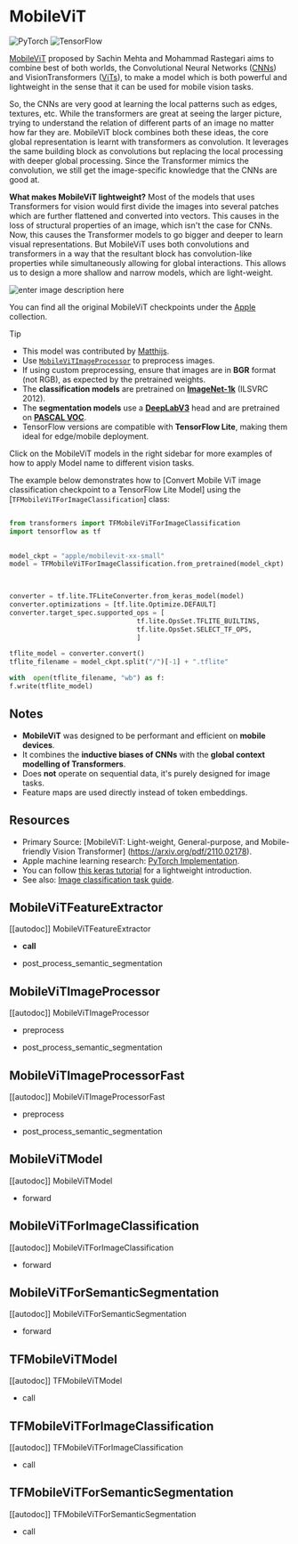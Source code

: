 <!--Copyright 2022 The HuggingFace Team. All rights reserved.

Licensed under the Apache License, Version 2.0 (the "License"); you may not use this file except in compliance with  the License. You may obtain a copy of the License at

[http://www.apache.org/licenses/LICENSE-2.0](http://www.apache.org/licenses/LICENSE-2.0)

Unless required by applicable law or agreed to in writing, software distributed under the License is distributed on  an "AS IS" BASIS, WITHOUT WARRANTIES OR CONDITIONS OF ANY KIND, either express or implied. See the License for the  specific language governing permissions and limitations under the License.

⚠️ Note that this file is in Markdown but contain specific syntax for our doc-builder (similar to MDX) that may not be  rendered properly in your Markdown viewer.

-->



# MobileViT


<div style="float: left;">
    <div class="flex flex-wrap space-x-2">
        <img alt="PyTorch" src="https://img.shields.io/badge/PyTorch-DE3412?style=flat&logo=pytorch&logoColor=white">
        <img alt="TensorFlow" src="https://img.shields.io/badge/TensorFlow-FF6F00?style=flat&logo=tensorflow&logoColor=white">

</div>

[MobileViT](https://huggingface.co/papers/2110.02178) proposed by Sachin Mehta and Mohammad Rastegari aims to combine best of both worlds, the Convolutional Neural Networks ([CNNs]( https://huggingface.co/learn/computer-vision-course/en/unit2/cnns/introduction)) and VisionTransformers ([ViTs](https://huggingface.co/docs/transformers/en/model_doc/vit)), to make a model which is both powerful and lightweight in the sense that it can be used for mobile vision tasks.

So, the CNNs are very good at learning the local patterns such as edges, textures, etc. While the transformers are great at seeing the larger picture, trying to understand the relation of different parts of an image no matter how far they are. MobileViT block combines both these ideas, the core global representation is learnt  with transformers as convolution. It leverages the same building block as convolutions but replacing the local processing with deeper global processing. Since the Transformer mimics the convolution, we still get the image-specific knowledge that the CNNs are good at.

**What makes MobileViT lightweight?** 
Most of the models that uses Transformers for vision would first divide the images into several patches which are further flattened and converted into vectors. This causes in the loss of structural properties of an image, which isn't the case for CNNs. Now, this causes the Transformer models to go bigger and deeper to learn visual representations. 
But MobileViT uses both convolutions and transformers in a way that the resultant block has convolution-like properties while simultaneously allowing for global interactions. This allows us to design a more shallow and narrow models, which are light-weight.

![enter image description here](https://user-images.githubusercontent.com/67839539/136470152-2573529e-1a24-4494-821d-70eb4647a51d.png)


You can find all the original MobileViT checkpoints under the [Apple](https://huggingface.co/apple) collection.


> [!TIP]
> - This model was contributed by [Matthijs](https://huggingface.co/Matthijs).
> - Use [`MobileViTImageProcessor`](https://huggingface.co/docs/transformers/main/en/model_doc/mobilevit#transformers.MobileViTImageProcessor) to preprocess images.
> - If using custom preprocessing, ensure that images are in **BGR** format (not RGB), as expected by the pretrained weights.
> - The **classification models** are pretrained on [**ImageNet-1k**](https://huggingface.co/datasets/imagenet-1k) (ILSVRC 2012).
> - The **segmentation models** use a [**DeepLabV3**](https://huggingface.co/papers/1706.05587) head and are pretrained on [**PASCAL VOC**](http://host.robots.ox.ac.uk/pascal/VOC/).
> - TensorFlow versions are compatible with **TensorFlow Lite**, making them ideal for edge/mobile deployment.


Click on the MobileViT models in the right sidebar for more examples of how to apply Model name to different vision tasks.

The example below demonstrates how to  [Convert Mobile ViT image classification checkpoint to a TensorFlow Lite Model] using the  [`TFMobileViTForImageClassification`] class:

<hfoptions id = "usage">
<hfoption id="AutoModel">

```py

from transformers import TFMobileViTForImageClassification
import tensorflow as tf

  
model_ckpt = "apple/mobilevit-xx-small"
model = TFMobileViTForImageClassification.from_pretrained(model_ckpt)

  

converter = tf.lite.TFLiteConverter.from_keras_model(model)
converter.optimizations = [tf.lite.Optimize.DEFAULT]
converter.target_spec.supported_ops = [
								tf.lite.OpsSet.TFLITE_BUILTINS,
								tf.lite.OpsSet.SELECT_TF_OPS,
								]

tflite_model = converter.convert()
tflite_filename = model_ckpt.split("/")[-1] + ".tflite"

with  open(tflite_filename, "wb") as f:
f.write(tflite_model)

```

</hfoption>
</hfoptions>




## Notes

- **MobileViT** was designed to be performant and efficient on **mobile devices**.
- It combines the **inductive biases of CNNs** with the **global context modelling of Transformers**.
- Does **not** operate on sequential data, it's purely designed for image tasks.
- Feature maps are used directly instead of token embeddings.




## Resources
- Primary Source: [MobileViT: Light-weight, General-purpose, and Mobile-friendly Vision Transformer] (https://arxiv.org/pdf/2110.02178).
- Apple machine learning research: [PyTorch Implementation](https://github.com/apple/ml-cvnets).
- You can follow [this keras tutorial](https://keras.io/examples/vision/mobilevit) for a lightweight introduction.
- See also: [Image classification task guide](../tasks/image_classification).

  
## MobileViTFeatureExtractor

  

[[autodoc]] MobileViTFeatureExtractor

- __call__

- post_process_semantic_segmentation

  

## MobileViTImageProcessor

  

[[autodoc]] MobileViTImageProcessor

- preprocess

- post_process_semantic_segmentation

  

## MobileViTImageProcessorFast

  

[[autodoc]] MobileViTImageProcessorFast

- preprocess

- post_process_semantic_segmentation

  

<frameworkcontent>

<pt>

  

## MobileViTModel

  

[[autodoc]] MobileViTModel

- forward

  

## MobileViTForImageClassification

  

[[autodoc]] MobileViTForImageClassification

- forward

  

## MobileViTForSemanticSegmentation

  

[[autodoc]] MobileViTForSemanticSegmentation

- forward

  

</pt>

<tf>

  

## TFMobileViTModel

  

[[autodoc]] TFMobileViTModel

- call

  

## TFMobileViTForImageClassification

  

[[autodoc]] TFMobileViTForImageClassification

- call

  

## TFMobileViTForSemanticSegmentation

  

[[autodoc]] TFMobileViTForSemanticSegmentation

- call

  

</tf>

</frameworkcontent>